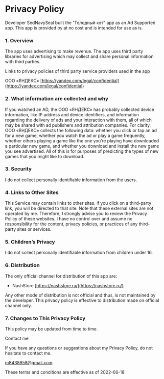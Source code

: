 # Privacy  Policy

Developer SedNavySeal built the "Голодный кот" app as an Ad Supported app. This app is provided by at no cost and is intended for use as is.



### 1. Overview
The app uses advertising to make revenue. The app uses third party libraries for advertising which may collect and share personal information with third
parties.


Links to privacy policies of third party service providers used in the app

ООО «ЯНДЕКС»          [https://yandex.com/legal/confidential](https://yandex.com/legal/confidential)
 


### 2. What information are collected and why
  If you watched an AD, the ООО «ЯНДЕКС» has probably collected device information, like IP address and device identifiers, and information regarding the delivery of ads and your interaction with them, all of which may be shared with ad publishers and attribution companies. For clarity, ООО «ЯНДЕКС» collects the following data: whether you click or tap an ad for a new game, whether you watch the ad or play a game frequently, whether others playing a game like the one you’re playing have downloaded a particular new game, and whether you download and install the new game you see advertised. All of this is for purposes of predicting the types of new games that you might like to download. 

 

### 3. Security
 I do not collect personally identifiable information from the users.  


### 4. Links to Other Sites
This Service may contain links to other sites. If you click on a third-party link, you will be directed to that site. Note that these external sites are not operated by me. Therefore, I strongly advise you to review the Privacy Policy of these websites. I have no control over and assume no responsibility for the content, privacy policies, or practices of any third-party sites or services.

 

### 5. Children’s Privacy
 I do not collect personally identifiable information from children under 16. 



### 6. Distribution
The only official channel for distribution of this app are:
* NashStore                [https://nashstore.ru/](https://nashstore.ru/)

Any other mode of distribution is not official and thus, is not maintained by the developer.
This privacy policy is effective to distribution made on official channel only.

 

### 7. Changes to This Privacy Policy
This policy may be updated from time to time.

Contact me

If you have any questions or suggestions about my Privacy Policy, do not hesitate to contact me.

m8438958@gmail.com

These terms and conditions are effective as of 2022-06-18
